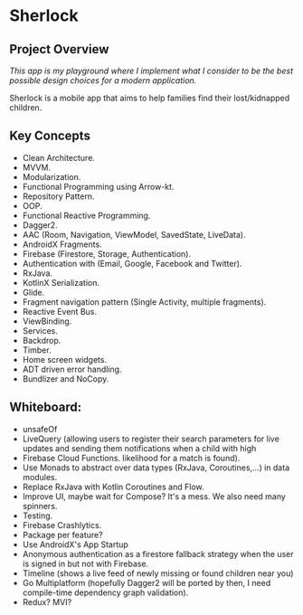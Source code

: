 # Sherlock

## Project Overview

*This app is my playground where I implement what I consider to be the
best possible design choices for a modern application.*

Sherlock is a mobile app that aims to help families find their
lost/kidnapped children.

## Key Concepts

- Clean Architecture.
- MVVM.
- Modularization.
- Functional Programming using Arrow-kt.
- Repository Pattern.
- OOP.
- Functional Reactive Programming.
- Dagger2.
- AAC (Room, Navigation, ViewModel, SavedState, LiveData).
- AndroidX Fragments.
- Firebase (Firestore, Storage, Authentication).
- Authentication with (Email, Google, Facebook and Twitter).
- RxJava.
- KotlinX Serialization.
- Glide.
- Fragment navigation pattern (Single Activity, multiple fragments).
- Reactive Event Bus.
- ViewBinding.
- Services.
- Backdrop.
- Timber.
- Home screen widgets.
- ADT driven error handling.
- Bundlizer and NoCopy.

## Whiteboard:

- unsafeOf
- LiveQuery (allowing users to register their search parameters for live
  updates and sending them notifications when a child with high
- Firebase Cloud Functions.
  likelihood for a match is found).
- Use Monads to abstract over data types (RxJava, Coroutines,...) in
  data modules.
- Replace RxJava with Kotlin Coroutines and Flow.
- Improve UI, maybe wait for Compose? It's a mess. We also need many
  spinners.
- Testing.
- Firebase Crashlytics.
- Package per feature?
- Use AndroidX's App Startup
- Anonymous authentication as a firestore fallback strategy when the
  user is signed in but not with Firebase.
- Timeline (shows a live feed of newly missing or found children near
  you)
- Go Multiplatform (hopefully Dagger2 will be ported by then, I need
  compile-time dependency graph validation).
- Redux? MVI?
